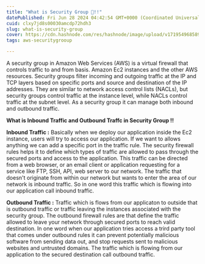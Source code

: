 ```yaml
---
title: "What is Security Group 🛅!!"
datePublished: Fri Jun 28 2024 04:42:54 GMT+0000 (Coordinated Universal Time)
cuid: clxy7jd8s00030amcdp72hdh3
slug: what-is-security-group
cover: https://cdn.hashnode.com/res/hashnode/image/upload/v1719549685892/cd84ea09-e506-4bfd-8cf5-e35d41c4e421.jpeg
tags: aws-securitygrooup

---
```


A security group in Amazon Web Services (AWS) is a virtual firewall that controls traffic to and from basis. Amazon Ec2 instances and the other AWS resources. Security groups filter incoming and outgoing traffic at the IP and TCP layers based on specific ports and source and destination of the IP addresses. They are similar to network access control lists (NACLs), but security groups control traffic at the instance level, while NACLs control traffic at the subnet level. As a security group it can manage both inbound and outbound traffic.

**What is Inbound Traffic and Outbound Traffc in Security Group !!**

**Inbound Traffic :** Basically when we deploy our application inside the Ec2 instance, users will try to access our application. If we want to allows anything we can add a specific port in the traffic rule. The security firewall rules helps it to define which types of traffic are allowed to pass through the secured ports and access to the application. This traffic can be directed from a web browser, or an email client or application requesting for a service like FTP, SSH, API, web server to our network. The traffic that doesn't originate from within our network but wants to enter the area of our network is inbound traffic. So in one word this traffic which is flowing into our application call inbound traffic.

**Outbound Traffic :** Traffic which is flows from our applicaton to outside that is outbound traffic or traffic leaving the instances associated with the security group. The outbound firewall rules are that define the traffic allowed to leave your network through secured ports to reach valid destination. In one word when our application tries access a trird party tool that comes under outbound rules it can prevent potentially malicious software from sending data out, and stop requests sent to malicious websites and untrusted domains. The traffic which is flowing from our application to the secured destination call outbound traffic.